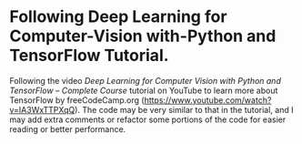 # Following Deep Learning for Computer-Vision with-Python and TensorFlow Tutorial.
Following the video *Deep Learning for Computer Vision with Python and TensorFlow – Complete Course* tutorial on YouTube to learn more about TensorFlow by freeCodeCamp.org (https://www.youtube.com/watch?v=IA3WxTTPXqQ). The code may be very similar to that in the tutorial, and I may add extra comments or refactor some portions of the code for easier reading or better performance.
